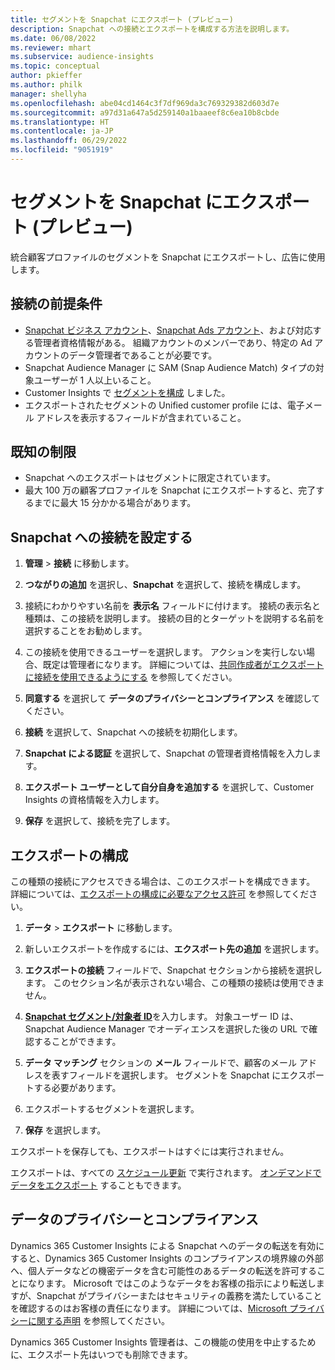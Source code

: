 ```yaml
---
title: セグメントを Snapchat にエクスポート (プレビュー)
description: Snapchat への接続とエクスポートを構成する方法を説明します。
ms.date: 06/08/2022
ms.reviewer: mhart
ms.subservice: audience-insights
ms.topic: conceptual
author: pkieffer
ms.author: philk
manager: shellyha
ms.openlocfilehash: abe04cd1464c3f7df969da3c769329382d603d7e
ms.sourcegitcommit: a97d31a647a5d259140a1baaeef8c6ea10b8cbde
ms.translationtype: HT
ms.contentlocale: ja-JP
ms.lasthandoff: 06/29/2022
ms.locfileid: "9051919"
---
```

# <a name="export-segments-to-snapchat-preview"></a>セグメントを Snapchat にエクスポート (プレビュー)

統合顧客プロファイルのセグメントを Snapchat にエクスポートし、広告に使用します。 

## <a name="prerequisites-for-a-connection"></a>接続の前提条件

-   [Snapchat ビジネス アカウント](https://business.snapchat.com/)、[Snapchat Ads アカウント](https://ads.snapchat.com/)、および対応する管理者資格情報がある。 組織アカウントのメンバーであり、特定の Ad アカウントのデータ管理者であることが必要です。 
-   Snapchat Audience Manager に SAM (Snap Audience Match) タイプの対象ユーザーが 1 人以上いること。 
-   Customer Insights で [セグメントを構成](segments.md) しました。
-   エクスポートされたセグメントの Unified customer profile には、電子メール アドレスを表示するフィールドが含まれていること。

## <a name="known-limitations"></a>既知の制限

- Snapchat へのエクスポートはセグメントに限定されています。
- 最大 100 万の顧客プロファイルを Snapchat にエクスポートすると、完了するまでに最大 15 分かかる場合があります。 

## <a name="set-up-connection-to-snapchat"></a>Snapchat への接続を設定する

1. **管理** > **接続** に移動します。

1. **つながりの追加** を選択し、**Snapchat** を選択して、接続を構成します。

1. 接続にわかりやすい名前を **表示名** フィールドに付けます。 接続の表示名と種類は、この接続を説明します。 接続の目的とターゲットを説明する名前を選択することをお勧めします。

1. この接続を使用できるユーザーを選択します。 アクションを実行しない場合、既定は管理者になります。 詳細については、[共同作成者がエクスポートに接続を使用できるようにする](connections.md#allow-contributors-to-use-a-connection-for-exports) を参照してください。

1. **同意する** を選択して **データのプライバシーとコンプライアンス** を確認してください。

1. **接続** を選択して、Snapchat への接続を初期化します。

1. **Snapchat による認証** を選択して、Snapchat の管理者資格情報を入力します。 

1. **エクスポート ユーザーとして自分自身を追加する** を選択して、Customer Insights の資格情報を入力します。

1. **保存** を選択して、接続を完了します。

## <a name="configure-an-export"></a>エクスポートの構成

この種類の接続にアクセスできる場合は、このエクスポートを構成できます。 詳細については、[エクスポートの構成に必要なアクセス許可](export-destinations.md#set-up-a-new-export) を参照してください。

1. **データ** > **エクスポート** に移動します。

1. 新しいエクスポートを作成するには、**エクスポート先の追加** を選択します。

1. **エクスポートの接続** フィールドで、Snapchat セクションから接続を選択します。 このセクション名が表示されない場合、この種類の接続は使用できません。

1. [**Snapchat セグメント/対象者 ID**](https://businesshelp.snapchat.com/s/article/custom-audiences)を入力します。 対象ユーザー ID は、Snapchat Audience Manager でオーディエンスを選択した後の URL で確認することができます。 

1. **データ マッチング** セクションの **メール** フィールドで、顧客のメール アドレスを表すフィールドを選択します。 セグメントを Snapchat にエクスポートする必要があります。

1. エクスポートするセグメントを選択します。 

1. **保存** を選択します。

エクスポートを保存しても、エクスポートはすぐには実行されません。

エクスポートは、すべての [スケジュール更新](system.md#schedule-tab) で実行されます。 [オンデマンドでデータをエクスポート](export-destinations.md#run-exports-on-demand) することもできます。 


## <a name="data-privacy-and-compliance"></a>データのプライバシーとコンプライアンス

Dynamics 365 Customer Insights による Snapchat へのデータの転送を有効にすると、Dynamics 365 Customer Insights のコンプライアンスの境界線の外部へ、個人データなどの機密データを含む可能性のあるデータの転送を許可することになります。 Microsoft ではこのようなデータをお客様の指示により転送しますが、Snapchat がプライバシーまたはセキュリティの義務を満たしていることを確認するのはお客様の責任になります。 詳細については、[Microsoft プライバシーに関する声明](https://go.microsoft.com/fwlink/?linkid=396732) を参照してください。

Dynamics 365 Customer Insights 管理者は、この機能の使用を中止するために、エクスポート先はいつでも削除できます。
